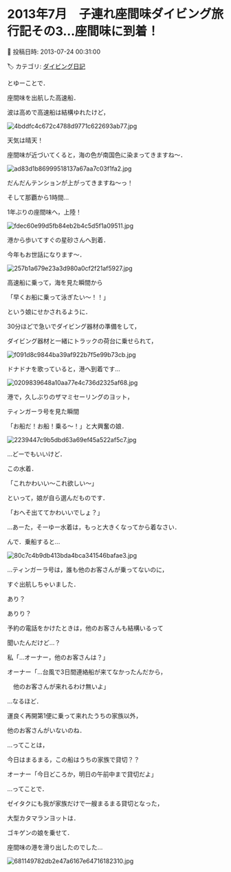 # 2013年7月　子連れ座間味ダイビング旅行記その3…座間味に到着！

📅 投稿日時: 2013-07-24 00:31:00

🏷️ カテゴリ: [ダイビング日記](ce3a7a8d424d112fce83ee85c81a0e344.md)

とゆーことで．


座間味を出航した高速船．


波は高めで高速船は結構ゆれたけど，




![4bddfc4c672c4788d9771c622693ab77.jpg](images/4bddfc4c672c4788d9771c622693ab77.jpg)




天気は晴天！





座間味が近づいてくると，海の色が南国色に染まってきますね～．




![ad83d1b86999518137a67aa7c03f1fa2.jpg](images/ad83d1b86999518137a67aa7c03f1fa2.jpg)




だんだんテンションが上がってきますね～っ！





そして那覇から1時間…


1年ぶりの座間味へ，上陸！




![fdec60e99d5fb84eb2b4c5d5f1a09511.jpg](images/fdec60e99d5fb84eb2b4c5d5f1a09511.jpg)




港から歩いてすぐの星砂さんへ到着．


今年もお世話になります～．




![257b1a679e23a3d980a0cf2f21af5927.jpg](images/257b1a679e23a3d980a0cf2f21af5927.jpg)




高速船に乗って，海を見た瞬間から


「早くお船に乗って泳ぎたい～！！」


という娘にせかされるように．


30分ほどで急いでダイビング器材の準備をして，





ダイビング器材と一緒にトラックの荷台に乗せられて，




![f091d8c9844ba39af922b7f5e99b73cb.jpg](images/f091d8c9844ba39af922b7f5e99b73cb.jpg)




ドナドナを歌っていると，港へ到着です…




![0209839648a10aa77e4c736d2325af68.jpg](images/0209839648a10aa77e4c736d2325af68.jpg)




港で，久しぶりのザマミセーリングのヨット，


ティンガーラ号を見た瞬間


「お船だ！お船！乗る～！」と大興奮の娘．




![2239447c9b5dbd63a69ef45a522af5c7.jpg](images/2239447c9b5dbd63a69ef45a522af5c7.jpg)




…どーでもいいけど．


この水着．


「これかわいい～これ欲しい～」


といって，娘が自ら選んだものです．


「おへそ出ててかわいいでしょ？」


…あーた，そーゆー水着は，もっと大きくなってから着なさい．





んで．乗船すると…




![80c7c4b9db413bda4bca341546bafae3.jpg](images/80c7c4b9db413bda4bca341546bafae3.jpg)




…ティンガーラ号は，誰も他のお客さんが乗ってないのに，


すぐ出航しちゃいました．





あり？


ありり？


予約の電話をかけたときは，他のお客さんも結構いるって


聞いたんだけど…？





私「…オーナー，他のお客さんは？」





オーナー「…台風で3日間連絡船が来てなかったんだから，


　他のお客さんが来れるわけ無いよ」





…なるほど．


運良く再開第1便に乗って来れたうちの家族以外，


他のお客さんがいないのね．


…ってことは，


今日はまるまる，この船はうちの家族で貸切？？





オーナー「今日どころか，明日の午前中まで貸切だよ」





…ってことで．


ゼイタクにも我が家族だけで一艘まるまる貸切となった，


大型カタマランヨットは．


ゴキゲンの娘を乗せて．


座間味の港を滑り出したのでした…




![681149782db2e47a6167e64716182310.jpg](images/681149782db2e47a6167e64716182310.jpg)
